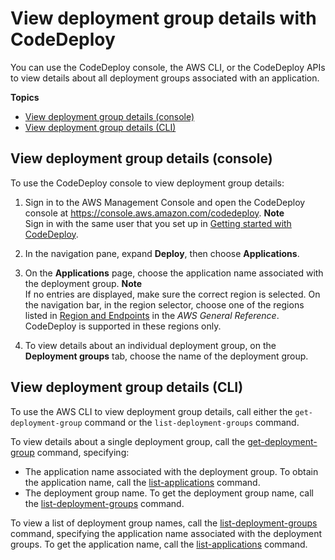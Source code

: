 # View deployment group details with CodeDeploy<a name="deployment-groups-view-details"></a>

You can use the CodeDeploy console, the AWS CLI, or the CodeDeploy APIs to view details about all deployment groups associated with an application\.

**Topics**
+ [View deployment group details \(console\)](#deployment-groups-view-details-console)
+ [View deployment group details \(CLI\)](#deployment-groups-view-details-cli)

## View deployment group details \(console\)<a name="deployment-groups-view-details-console"></a>

To use the CodeDeploy console to view deployment group details:

1. Sign in to the AWS Management Console and open the CodeDeploy console at [https://console\.aws\.amazon\.com/codedeploy](https://console.aws.amazon.com/codedeploy)\.
**Note**  
Sign in with the same user that you set up in [Getting started with CodeDeploy](getting-started-codedeploy.md)\.

1. In the navigation pane, expand **Deploy**, then choose **Applications**\.

1. On the **Applications** page, choose the application name associated with the deployment group\. 
**Note**  
If no entries are displayed, make sure the correct region is selected\. On the navigation bar, in the region selector, choose one of the regions listed in [Region and Endpoints](https://docs.aws.amazon.com/general/latest/gr/rande.html#codedeploy_region) in the *AWS General Reference*\. CodeDeploy is supported in these regions only\.

1. To view details about an individual deployment group, on the **Deployment groups** tab, choose the name of the deployment group\.

## View deployment group details \(CLI\)<a name="deployment-groups-view-details-cli"></a>

To use the AWS CLI to view deployment group details, call either the `get-deployment-group` command or the `list-deployment-groups` command\.

To view details about a single deployment group, call the [get\-deployment\-group](https://docs.aws.amazon.com/cli/latest/reference/deploy/get-deployment-group.html) command, specifying: 
+ The application name associated with the deployment group\. To obtain the application name, call the [list\-applications](https://docs.aws.amazon.com/cli/latest/reference/deploy/list-applications.html) command\.
+ The deployment group name\. To get the deployment group name, call the [list\-deployment\-groups](https://docs.aws.amazon.com/cli/latest/reference/deploy/list-deployment-groups.html) command\.

To view a list of deployment group names, call the [list\-deployment\-groups](https://docs.aws.amazon.com/cli/latest/reference/deploy/list-deployment-groups.html) command, specifying the application name associated with the deployment groups\. To get the application name, call the [list\-applications](https://docs.aws.amazon.com/cli/latest/reference/deploy/list-applications.html) command\. 